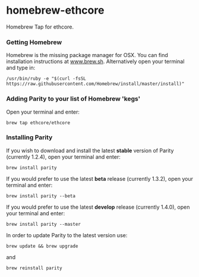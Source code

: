 # homebrew-ethcore
Homebrew Tap for ethcore.

### Getting Homebrew

Homebrew is the missing package manager for OSX. You can find installation instructions at www.brew.sh. Alternatively open your terminal and type in:

```
/usr/bin/ruby -e "$(curl -fsSL https://raw.githubusercontent.com/Homebrew/install/master/install)"
```

### Adding Parity to your list of Homebrew 'kegs'

Open your terminal and enter:

```
brew tap ethcore/ethcore
```

### Installing Parity

If you wish to download and install the latest **stable** version of Parity (currently 1.2.4), open your terminal and enter:

```
brew install parity
```

If you would prefer to use the latest **beta** release (currently 1.3.2), open your terminal and enter:

```
brew install parity --beta
```

If you would prefer to use the latest **develop** release (currently 1.4.0), open your terminal and enter:

```
brew install parity --master
```

In order to update Parity to the latest version use:

```
brew update && brew upgrade
```

and

```
brew reinstall parity
```
